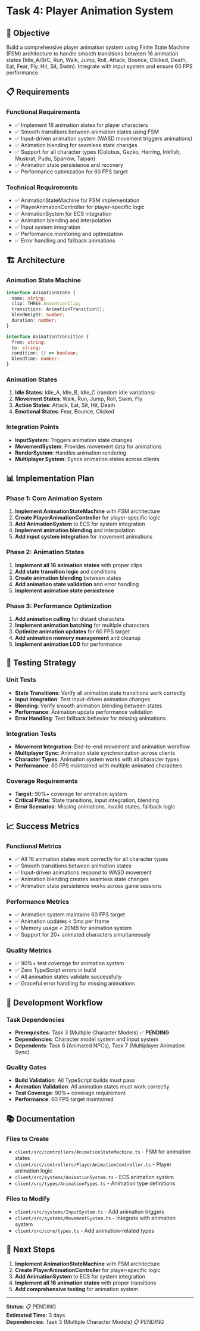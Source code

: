 # Task 4: Player Animation System

## 🎯 Objective

Build a comprehensive player animation system using Finite State Machine (FSM) architecture to handle smooth transitions between 16 animation states (Idle_A/B/C, Run, Walk, Jump, Roll, Attack, Bounce, Clicked, Death, Eat, Fear, Fly, Hit, Sit, Swim). Integrate with input system and ensure 60 FPS performance.

## 📋 Requirements

### **Functional Requirements**
- ✅ Implement 16 animation states for player characters
- ✅ Smooth transitions between animation states using FSM
- ✅ Input-driven animation system (WASD movement triggers animations)
- ✅ Animation blending for seamless state changes
- ✅ Support for all character types (Colobus, Gecko, Herring, Inkfish, Muskrat, Pudu, Sparrow, Taipan)
- ✅ Animation state persistence and recovery
- ✅ Performance optimization for 60 FPS target

### **Technical Requirements**
- ✅ AnimationStateMachine for FSM implementation
- ✅ PlayerAnimationController for player-specific logic
- ✅ AnimationSystem for ECS integration
- ✅ Animation blending and interpolation
- ✅ Input system integration
- ✅ Performance monitoring and optimization
- ✅ Error handling and fallback animations

## 🏗️ Architecture

### **Animation State Machine**
```typescript
interface AnimationState {
  name: string;
  clip: THREE.AnimationClip;
  transitions: AnimationTransition[];
  blendWeight: number;
  duration: number;
}

interface AnimationTransition {
  from: string;
  to: string;
  condition: () => boolean;
  blendTime: number;
}
```

### **Animation States**
1. **Idle States**: Idle_A, Idle_B, Idle_C (random idle variations)
2. **Movement States**: Walk, Run, Jump, Roll, Swim, Fly
3. **Action States**: Attack, Eat, Sit, Hit, Death
4. **Emotional States**: Fear, Bounce, Clicked

### **Integration Points**
- **InputSystem**: Triggers animation state changes
- **MovementSystem**: Provides movement data for animations
- **RenderSystem**: Handles animation rendering
- **Multiplayer System**: Syncs animation states across clients

## 📊 Implementation Plan

### **Phase 1: Core Animation System**
1. **Implement AnimationStateMachine** with FSM architecture
2. **Create PlayerAnimationController** for player-specific logic
3. **Add AnimationSystem** to ECS for system integration
4. **Implement animation blending** and interpolation
5. **Add input system integration** for movement animations

### **Phase 2: Animation States**
1. **Implement all 16 animation states** with proper clips
2. **Add state transition logic** and conditions
3. **Create animation blending** between states
4. **Add animation state validation** and error handling
5. **Implement animation state persistence**

### **Phase 3: Performance Optimization**
1. **Add animation culling** for distant characters
2. **Implement animation batching** for multiple characters
3. **Optimize animation updates** for 60 FPS target
4. **Add animation memory management** and cleanup
5. **Implement animation LOD** for performance

## 🧪 Testing Strategy

### **Unit Tests**
- **State Transitions**: Verify all animation state transitions work correctly
- **Input Integration**: Test input-driven animation changes
- **Blending**: Verify smooth animation blending between states
- **Performance**: Animation update performance validation
- **Error Handling**: Test fallback behavior for missing animations

### **Integration Tests**
- **Movement Integration**: End-to-end movement and animation workflow
- **Multiplayer Sync**: Animation state synchronization across clients
- **Character Types**: Animation system works with all character types
- **Performance**: 60 FPS maintained with multiple animated characters

### **Coverage Requirements**
- **Target**: 90%+ coverage for animation system
- **Critical Paths**: State transitions, input integration, blending
- **Error Scenarios**: Missing animations, invalid states, fallback logic

## 📈 Success Metrics

### **Functional Metrics**
- ✅ All 16 animation states work correctly for all character types
- ✅ Smooth transitions between animation states
- ✅ Input-driven animations respond to WASD movement
- ✅ Animation blending creates seamless state changes
- ✅ Animation state persistence works across game sessions

### **Performance Metrics**
- ✅ Animation system maintains 60 FPS target
- ✅ Animation updates < 5ms per frame
- ✅ Memory usage < 20MB for animation system
- ✅ Support for 20+ animated characters simultaneously

### **Quality Metrics**
- ✅ 90%+ test coverage for animation system
- ✅ Zero TypeScript errors in build
- ✅ All animation states validate successfully
- ✅ Graceful error handling for missing animations

## 🔄 Development Workflow

### **Task Dependencies**
- **Prerequisites**: Task 3 (Multiple Character Models) ✅ **PENDING**
- **Dependencies**: Character model system and input system
- **Dependents**: Task 6 (Animated NPCs), Task 7 (Multiplayer Animation Sync)

### **Quality Gates**
- **Build Validation**: All TypeScript builds must pass
- **Animation Validation**: All animation states must work correctly
- **Test Coverage**: 90%+ coverage requirement
- **Performance**: 60 FPS target maintained

## 📚 Documentation

### **Files to Create**
- `client/src/controllers/AnimationStateMachine.ts` - FSM for animation states
- `client/src/controllers/PlayerAnimationController.ts` - Player animation logic
- `client/src/systems/AnimationSystem.ts` - ECS animation system
- `client/src/types/AnimationTypes.ts` - Animation type definitions

### **Files to Modify**
- `client/src/systems/InputSystem.ts` - Add animation triggers
- `client/src/systems/MovementSystem.ts` - Integrate with animation system
- `client/src/core/types.ts` - Add animation-related types

## 🎯 Next Steps

1. **Implement AnimationStateMachine** with FSM architecture
2. **Create PlayerAnimationController** for player-specific logic
3. **Add AnimationSystem** to ECS for system integration
4. **Implement all 16 animation states** with proper transitions
5. **Add comprehensive testing** for animation system

---

**Status**: 📋 PENDING  
**Estimated Time**: 3 days  
**Dependencies**: Task 3 (Multiple Character Models) 📋 PENDING 